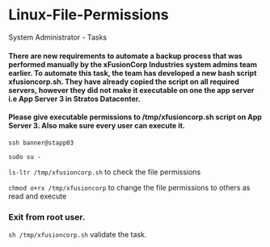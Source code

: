 # Linux-File-Permissions
System Administrator - Tasks

#### There are new requirements to automate a backup process that was performed manually by the xFusionCorp Industries system admins team earlier. To automate this task, the team has developed a new bash script xfusioncorp.sh. They have already copied the script on all required servers, however they did not make it executable on one the app server i.e App Server 3 in Stratos Datacenter.

#### Please give executable permissions to /tmp/xfusioncorp.sh script on App Server 3. Also make sure every user can execute it.

`ssh banner@stapp03`



` sudo su - `


`ls-ltr /tmp/xfusioncorp.sh`   to check the file permissions


`chmod o+rx /tmp/xfusioncorp`    to change the file permissions to others as read and execute



### Exit from root user.



`sh /tmp/xfusioncorp.sh`        validate the task.
